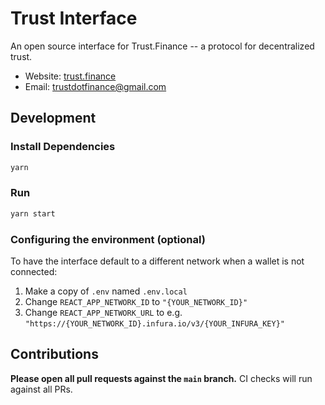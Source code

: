 # Trust Interface

An open source interface for Trust.Finance -- a protocol for decentralized trust.

- Website: [trust.finance](https://trust.finance/)
- Email: [trustdotfinance@gmail.com](mailto:trustdotfinance@gmail.com)

## Development

### Install Dependencies

```bash
yarn
```

### Run

```bash
yarn start
```

### Configuring the environment (optional)

To have the interface default to a different network when a wallet is not connected:

1. Make a copy of `.env` named `.env.local`
2. Change `REACT_APP_NETWORK_ID` to `"{YOUR_NETWORK_ID}"`
3. Change `REACT_APP_NETWORK_URL` to e.g. `"https://{YOUR_NETWORK_ID}.infura.io/v3/{YOUR_INFURA_KEY}"`

## Contributions

**Please open all pull requests against the `main` branch.**
CI checks will run against all PRs.
